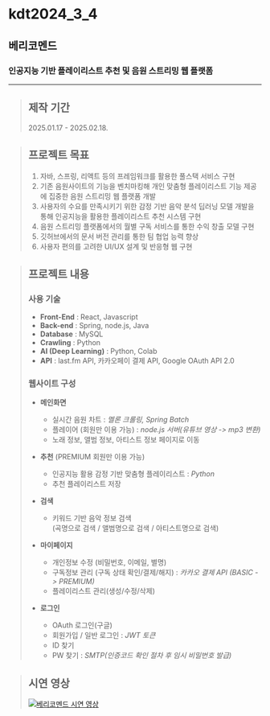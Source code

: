 # kdt2024_3_4
## 베리코멘드
### 인공지능 기반 플레이리스트 추천 및 음원 스트리밍 웹 플랫폼
----
> ## 제작 기간
> 2025.01.17 - 2025.02.18.

> ## 프로젝트 목표
> 1. 자바, 스프링, 리액트 등의 프레임워크를 활용한 풀스택 서비스 구현
> 2. 기존 음원사이트의 기능을 벤치마킹해 개인 맞춤형 플레이리스트 기능 제공에 집중한 음원 스트리밍 웹 플랫폼 개발
> 3. 사용자의 수요를 만족시키기 위한 감정 기반 음악 분석 딥러닝 모델 개발을 통해 인공지능을 활용한 플레이리스트 추천 시스템 구현
> 4. 음원 스트리밍 플랫폼에서의 월별 구독 서비스를 통한 수익 창출 모델 구현
> 5. 깃허브에서의 문서 버전 관리를 통한 팀 협업 능력 향상
> 6. 사용자 편의를 고려한 UI/UX 설계 및 반응형 웹 구현

> ## 프로젝트 내용
> ### 사용 기술
> * **Front-End** : React, Javascript
> * **Back-end** : Spring, node.js, Java
> * **Database** : MySQL
> * **Crawling** : Python
> * **AI (Deep Learning)** : Python, Colab
> * **API** : last.fm API, 카카오페이 결제 API, Google OAuth API 2.0
>   
> ### 웹사이트 구성
> * **메인화면**  
>   * 실시간 음원 차트 : *멜론 크롤링, Spring Batch*
>   * 플레이어 (회원만 이용 가능) : *node.js 서버(유튜브 영상 -> mp3 변환)*
>   * 노래 정보, 앨범 정보, 아티스트 정보 페이지로 이동
> 
> * **추천** (PREMIUM 회원만 이용 가능)
>   * 인공지능 활용 감정 기반 맞춤형 플레이리스트 : *Python*  
>   * 추천 플레이리스트 저장
>
> * **검색**
>   * 키워드 기반 음악 정보 검색<br />
> (곡명으로 검색 / 앨범명으로 검색 / 아티스트명으로 검색)
>
> * **마이페이지**
>   * 개인정보 수정 (비밀번호, 이메일, 별명)
>   * 구독정보 관리 (구독 상태 확인/결제/해지) : *카카오 결제 API (BASIC -> PREMIUM)*
>   * 플레이리스트 관리(생성/수정/삭제)
>
> * **로그인**
>   * OAuth 로그인(구글)
>   * 회원가입 / 일반 로그인 : *JWT 토큰*
>   * ID 찾기
>   * PW 찾기 : *SMTP(인증코드 확인 절차 후 임시 비밀번호 발급)*
>

> ## **시연 영상**<br />
> [![베리코멘드 시연 영상](http://img.youtube.com/vi/FF8keqVIBd8/0.jpg)](https://youtu.be/FF8keqVIBd8?t=0s)
